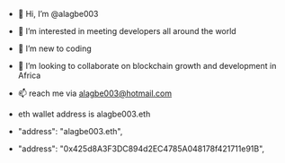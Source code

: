 - 👋 Hi, I’m @alagbe003
- 👀 I’m interested in meeting developers all around the world 
- 🌱 I’m new to coding
- 💞️ I’m looking to collaborate on blockchain growth and development in Africa 
- 📫 reach me via alagbe003@hotmail.com 
- eth wallet address is alagbe003.eth
- 
    "address": "alagbe003.eth",
    
 -   "address": "0x425d8A3F3DC894d2EC4785A048178f421711e91B",
     
<!---
alagbe003/alagbe003 is a ✨ special ✨ repository because its `README.md` (this file) appears on your GitHub profile.
You can click the Preview link to take a look at your changes.
--->
